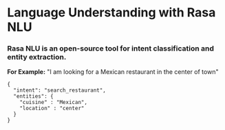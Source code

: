 # Language Understanding with Rasa NLU
### Rasa NLU is an open-source tool for intent classification and entity extraction.
**For Example:** "I am looking for a Mexican restaurant in the center of town"
```
{
  "intent": "search_restaurant",
  "entities": {
    "cuisine" : "Mexican",
    "location" : "center"
  }
}
```
